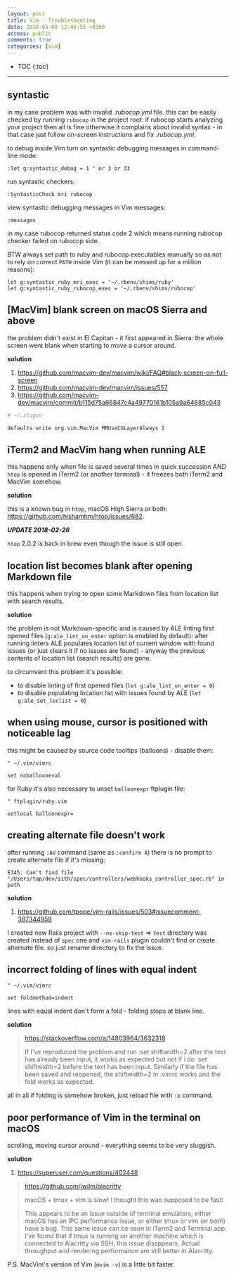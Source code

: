 ```yaml
---
layout: post
title: Vim - Troubleshooting
date: 2018-05-08 12:46:55 +0300
access: public
comments: true
categories: [vim]
---
```


<!-- more -->

* TOC
{:toc}
<hr>

syntastic
---------

in my case problem was with invalid _.rubocop.yml_ file. this can be easily
checked by running `rubocop` in the project root: if rubocop starts analyzing
your project then all is fine otherwise it complains about invalid syntax -
in that case just follow on-screen instructions and fix _.rubocop.yml_.

to debug inside Vim turn on syntastic debugging messages in command-line mode:

```vim
:let g:syntastic_debug = 1 " or 3 or 33
```

run syntastic checkers:

```vim
:SyntasticCheck mri rubocop
```

view syntastic debugging messages in Vim messages:

```vim
:messages
```

in my case rubocop returned status code 2 which means running rubocop checker
failed on rubocop side.

BTW always set path to ruby and rubocop executables manually so as not to
rely on correct `PATH` inside Vim (it can be messed up for a million reasons):

```vim
let g:syntastic_ruby_mri_exec = '~/.rbenv/shims/ruby'
let g:syntastic_ruby_rubocop_exec = '~/.rbenv/shims/rubocop'
```

[MacVim] blank screen on macOS Sierra and above
-----------------------------------------------

the problem didn't exist in El Capitan - it first appeared in Sierra:
the whole screen went blank when starting to move a cursor around.

**solution**

1. <https://github.com/macvim-dev/macvim/wiki/FAQ#black-screen-on-full-screen>
2. <https://github.com/macvim-dev/macvim/issues/557>
3. <https://github.com/macvim-dev/macvim/commit/b115d75a66847c4a49770161b105a9a64685c043>

```zsh
# ~/.zlogin

defaults write org.vim.MacVim MMUseCGLayerAlways 1
```

iTerm2 and MacVim hang when running ALE
---------------------------------------

this happens only when file is saved several times in quick succession
AND `htop` is opened in iTerm2 (or another terminal) - it freezes both
iTerm2 and MacVim somehow.

**solution**

this is a known bug in `htop`, macOS High Sierra or both:
<https://github.com/hishamhm/htop/issues/682>.

***UPDATE 2018-02-26***

`htop` 2.0.2 is back in brew even though the issue is still open.

location list becomes blank after opening Markdown file
-------------------------------------------------------

this happens when trying to open some Markdown files from location
list with search results.

**solution**

the problem is not Markdown-specific and is caused by ALE linting first
opened files (`g:ale_lint_on_enter` option is enabled by default): after
running linters ALE populates location list of current window with found
issues (or just clears it if no issues are found) - anyway the previous
contents of location list (search results) are gone.

to circumvent this problem it's possible:

- to disable linting of first opened files
  (`let g:ale_lint_on_enter = 0`)
- to disable populating location list with issues found by ALE
  (`let g:ale_set_loclist = 0`)

when using mouse, cursor is positioned with noticeable lag
----------------------------------------------------------

this might be caused by source code tooltips (balloons) - disable them:

```vim
" ~/.vim/vimrc

set noballooneval
```

for Ruby it's also necessary to unset `balloonexpr` ftplugin file:

```vim
" ftplugin/ruby.vim

setlocal balloonexpr=
```

creating alternate file doesn't work
------------------------------------

after running `:AV` command (same as `:confirm A`) there is no prompt
to create alternate file if it's missing:

```
E345: Can't find file "/Users/tap/dev/sith/spec/controllers/webhooks_controller_spec.rb" in path
```

**solution**

1. <https://github.com/tpope/vim-rails/issues/503#issuecomment-387344958>

I created new Rails project with `--no-skip-test` => `test` directory
was created instead of `spec` one and `vim-rails` plugin couldn't find
or create alternate file. so just rename directory to fix the issue.

incorrect folding of lines with equal indent
--------------------------------------------

```vim
" ~/.vim/vimrc

set foldmethod=indent
```

lines with equal indent don't form a fold - folding stops at blank line.

**solution**

> <https://stackoverflow.com/a/14803964/3632318>
>
> If I've reproduced the problem and run :set shiftwidth=2 after the text has
> already been input, it works as expected but not if i do :set shiftwidth=2
> before the text has been input. Similarly if the file has been saved and
> reopened, the shiftwidth=2 in .vimrc works and the fold works as expected.

all in all if folding is somehow broken, just reload file with `:e` command.

poor performance of Vim in the terminal on macOS
------------------------------------------------

scrolling, moving cursor around - everything seems to be very sluggish.

**solution**

1. <https://superuser.com/questions/402448>

> <https://github.com/jwilm/alacritty>
>
> macOS + tmux + vim is slow! I thought this was supposed to be fast!
>
> This appears to be an issue outside of terminal emulators; either macOS
> has an IPC performance issue, or either tmux or vim (or both) have a bug.
> This same issue can be seen in iTerm2 and Terminal.app. I've found that
> if tmux is running on another machine which is connected to Alacritty via
> SSH, this issue disappears. Actual throughput and rendering performance
> are still better in Alacritty.

P.S. MacVim's version of Vim (`mvim -v`) is a little bit faster.

